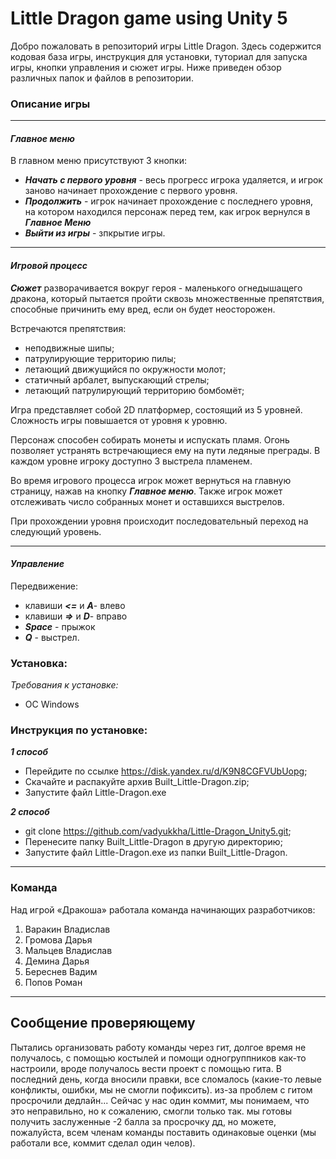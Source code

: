 # Little Dragon game using Unity 5

Добро пожаловать в репозиторий игры Little Dragon. Здесь содержится кодовая база игры, инструкция для установки, туториал для запуска игры, кнопки управления и сюжет игры. Ниже приведен обзор различных папок и файлов в репозитории.

### **Описание игры**

----

#### _Главное меню_

В главном меню присутствуют 3 кнопки:

+ ***Начать с первого уровня*** - весь прогресс игрока удаляется, и игрок заново начинает прохождение с первого уровня.
+ ***Продолжить*** - игрок начинает прохождение с последнего уровня, на котором находился персонаж перед тем, как игрок вернулся в ***Главное Меню***
+ ***Выйти из игры*** - зпкрытие игры.

----

#### _Игровой процесс_

***Сюжет*** разворачивается вокруг героя - маленького огнедышащего дракона, который пытается пройти сквозь множественные препятствия, способные причинить ему вред, если он будет неосторожен. 

Встречаются препятствия: 
+ неподвижные шипы; 
+ патрулирующие территорию пилы; 
+ летающий движущийся по окружности молот; 
+ статичный арбалет, выпускающий стрелы; 
+ летающий патрулирующий территорию бомбомёт;

Игра представляет собой 2D платформер, состоящий из 5 уровней. Сложность игры повышается от уровня к уровню.

Персонаж способен собирать монеты и испускать пламя. Огонь позволяет устранять встречающиеся ему на пути ледяные преграды. В каждом уровне игроку доступно 3 выстрела пламенем.

Во время игрового процесса игрок может вернуться на главную страницу, нажав на кнопку ***Главное меню***. Также игрок может отслеживать число собранных монет и оставшихся выстрелов.

При прохождении уровня происходит последовательный переход на следующий уровень. 

----

#### _Управление_

Передвижение: 

+ клавиши ***<=*** и ***А***- влево 
+ клавиши ***=>*** и ***D***- вправо
+ ***Space*** - прыжок
+ ***Q*** - выстрел.


### **Установка:**

_Требования к установке:_ 

+ ОС Windows

### **Инструкция по установке**:

***1 способ***

+ Перейдите по ссылке https://disk.yandex.ru/d/K9N8CGFVUbUopg;
+ Скачайте и распакуйте архив Built_Little-Dragon.zip;
+ Запустите файл Little-Dragon.exe

***2 способ***

+ git clone https://github.com/vadyukkha/Little-Dragon_Unity5.git;
+ Перенесите папку Built_Little-Dragon в другую директорию;
+ Запустите файл Little-Dragon.exe из папки Built_Little-Dragon.

---

### **Команда**

Над игрой «Дракоша» работала команда начинающих разработчиков: 

1. Варакин Владислав 
2. Громова Дарья 
3. Мальцев Владислав 
4. Демина Дарья 
5. Береснев Вадим
6. Попов Роман

---

## **Сообщение проверяющему**
Пытались организовать работу команды через гит, долгое время не получалось, с помощью костылей и помощи одногруппников как-то настроили, вроде получалось вести проект с помощью гита. В последний день, когда вносили правки, все сломалось (какие-то левые конфликты, ошибки, мы не смогли пофиксить). из-за проблем с гитом просрочили дедлайн... 
Сейчас у нас один коммит, мы понимаем, что это неправильно, но к сожалению, смогли только так. мы готовы получить заслуженные -2 балла за просрочку дд, но можете, пожалуйста, всем членам команды поставить одинаковые оценки (мы работали все, коммит сделал один челов).

